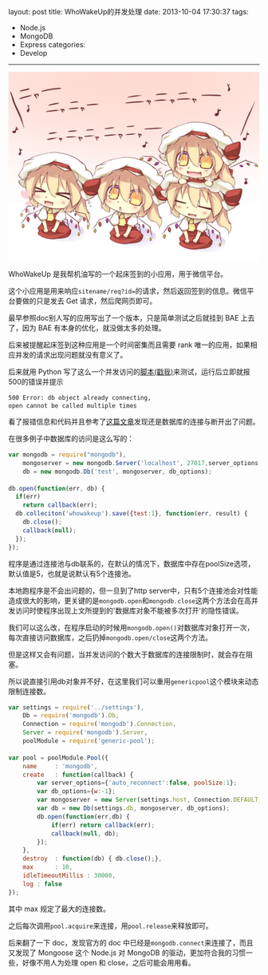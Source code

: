 layout: post
title: WhoWakeUp的并发处理
date: 2013-10-04 17:30:37
tags: 
- Node.js
- MongoDB
- Express
categories:
- Develop
---

![禁忌「フォーオブアカインド」](\media\2013\10\Flandre_Scarlet.jpg)

WhoWakeUp 是我帮机油写的一个起床签到的小应用，用于微信平台。

<!-- more -->

这个小应用是用来响应`sitename/req?id=`的请求，然后返回签到的信息。微信平台要做的只是发去 Get 请求，然后爬网页即可。

最早参照doc别人写的应用写出了一个版本，只是简单测试之后就挂到 BAE 上去了，因为 BAE 有本身的优化，就没做太多的处理。

后来被提醒起床签到这种应用是一个时间密集而且需要 rank 唯一的应用，如果相应并发的请求出现问题就没有意义了。

后来就用 Python 写了这么一个并发访问的[脚本(戳我)](https://gist.github.com/brickgao/6812931)来测试，运行后立即就报500的错误并提示

	500 Error: db object already connecting,
    open cannot be called multiple times

看了报错信息和代码并且参考了[这篇文章](http://cnodejs.org/topic/5190d61263e9f8a542acd83b)发现还是数据库的连接与断开出了问题。

在很多例子中数据库的访问是这么写的：

``` js
var mongodb = require("mongodb"),
    mongoserver = new mongodb.Server('localhost', 27017,server_options ),
    db = new mongodb.Db('test', mongoserver, db_options);

db.open(function(err, db) {
  if(err)
    return callback(err);
  db.colleciton('whowakeup').save({test:1}, function(err, result) {
    db.close();
    callback(null);
  });
});
```

程序是通过连接池与db联系的，在默认的情况下，数据库中存在poolSize选项，默认值是5，也就是说默认有5个连接池。

本地跑程序是不会出问题的，但一旦到了http server中，只有5个连接池会对性能造成很大的影响，更关键的是`mongodb.open`和`mongodb.close`这两个方法会在高并发访问时使程序出现上文所提到的'数据库对象不能被多次打开'的隐性错误。

我们可以这么改，在程序启动的时候用`mongodb.open()`对数据库对象打开一次，每次直接访问数据库，之后扔掉`mongodb.open/close`这两个方法。

但是这样又会有问题，当并发访问的个数大于数据库的连接限制时，就会存在阻塞。

所以说直接引用db对象并不好，在这里我们可以重用`genericpool`这个模块来动态限制连接数。

``` js
var settings = require('../settings'),
    Db = require('mongodb').Db,
    Connection = require('mongodb').Connection,
    Server = require('mongodb').Server,
    poolModule = require('generic-pool');

var pool = poolModule.Pool({
    name     : 'mongodb',
    create   : function(callback) {
        var server_options={'auto_reconnect':false, poolSize:1};
        var db_options={w:-1};
        var mongoserver = new Server(settings.host, Connection.DEFAULT_PORT, server_options );
        var db = new Db(settings.db, mongoserver, db_options);
        db.open(function(err,db) {
            if(err) return callback(err);
            callback(null, db);
        });
    },
    destroy  : function(db) { db.close();},
    max      : 10,
    idleTimeoutMillis : 30000,
    log : false 
});
```

其中 max 规定了最大的连接数。

之后每次调用`pool.acquire`来连接，用`pool.release`来释放即可。

后来翻了一下 doc，发现官方的 doc 中已经是`mongodb.connect`来连接了，而且又发现了 Mongoose 这个 Node.js 对 MongoDB 的驱动，更加符合我的习惯一些，好像不用人为处理 open 和 close，之后可能会用用看。


